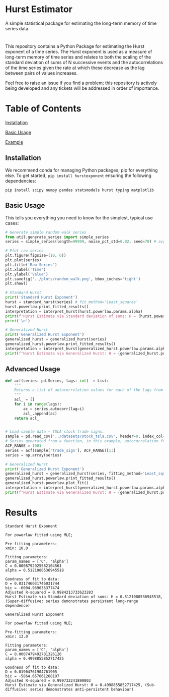 # Hurst Estimator
A simple statistical package for estimating the long-term memory of time series data.  

#
This repository contains a Python Package for estimating the Hurst exponent of a time series. The Hurst exponent is used as a measure of long-term memory of time series and relates to both the scaling of the standard deviation of sums of N successive events and the autocorrelations of the time series given the rate at which these decrease as the lag between pairs of values increases.

Feel free to raise an issue if you find a problem; this repository is actively being developed and any tickets will be addressed in order of importance.

# Table of Contents
[Installation](#Installation)</b>

[Basic Usage](#Usage)</b>

[Example](#Example)</b>

## Installation 

We recommend conda for managing Python packages; pip for everything else. To get started, `pip install hurstexponent` ensuring the following dependencies:

  `pip install scipy numpy pandas statsmodels hurst typing matplotlib`


## Basic Usage 

This tells you everything you need to know for the simplest, typical use cases:
  
~~~python
# Generate simple random walk series
from util.generate_series import simple_series
series = simple_series(length=99999, noise_pct_std=0.02, seed=70) # avg. daily market volatility

# Plot raw series
plt.figure(figsize=(10, 6))
plt.plot(series)
plt.title('Raw Series')
plt.xlabel('Time')
plt.ylabel('Value')
plt.savefig('../plots/random_walk.png', bbox_inches='tight')
plt.show()

# Standard Hurst
print('Standard Hurst Exponent')
hurst = standard_hurst(series) # fit_method='Least_squares'
hurst.powerlaw.print_fitted_results()
interpretation = interpret_hurst(hurst.powerlaw.params.alpha)
print(f'Hurst Estimate via Standard deviation of sums: H = {hurst.powerlaw.params.alpha}, ({interpretation})')
print('\n')

# Generalized Hurst
print('Generalized Hurst Exponent')
generalized_hurst = generalized_hurst(series)
generalized_hurst.powerlaw.print_fitted_results()
interpretation = interpret_hurst(generalized_hurst.powerlaw.params.alpha)
print(f"Hurst Estimate via Generalized Hurst: H = {generalized_hurst.powerlaw.params.alpha}, ({interpretation})")
~~~

## Advanced Usage 

~~~python
def acf(series: pd.Series, lags: int) -> List:
    """
    Returns a list of autocorrelation values for each of the lags from 0 to `lags`
    """
    acl_ = []
    for i in range(lags):
        ac = series.autocorr(lag=i)
        acl_.append(ac)
    return acl_


# Load sample data – TSLA stock trade signs.
sample = pd.read_csv('../datasets/stock_tsla.csv', header=0, index_col=0)
# Series generated from a function, in this example, autocorrelation function (ACF)
ACF_RANGE = 1001
series = acf(sample['trade_sign'], ACF_RANGE)[1:]
series = np.array(series)

# Generalized Hurst
print('Generalized Hurst Exponent')
generalized_hurst = generalized_hurst(series, fitting_method='Least_squares', max_lag: int = 100) # select fitting parameters appropriate for problem domain
generalized_hurst.powerlaw.print_fitted_results()
generalized_hurst.powerlaw.plot_fit()
interpretation = interpret_hurst(generalized_hurst.powerlaw.params.alpha)
print(f"Hurst Estimate via Generalized Hurst: H = {generalized_hurst.powerlaw.params.alpha}, ({interpretation})")
~~~


# Results

~~~
Standard Hurst Exponent

For powerlaw fitted using MLE;

Pre-fitting parameters:
xmin: 10.0

Fitting parameters:
param_names = ['C', 'alpha']
C = 0.0008792925582104561
alpha = 0.5121080536945518

Goodness of fit to data:
D = 0.031746031746031744
bic = -6004.969035377474
Adjusted R-squared = 0.9984213733623283
Hurst Estimate via Standard deviation of sums: H = 0.5121080536945518, (Super-diffusive: series demonstrates persistent long-range dependence)

Generalized Hurst Exponent

For powerlaw fitted using MLE;

Pre-fitting parameters:
xmin: 13.0

Fitting parameters:
param_names = ['C', 'alpha']
C = 0.0007479492781326126
alpha = 0.4998855852717425

Goodness of fit to data:
D = 0.01904761904761905
bic = -5864.657061268197
Adjusted R-squared = 0.999732241890803
Hurst Estimate via Generalized Hurst: H = 0.4998855852717425, (Sub-diffusive: series demonstrates anti-persistent behaviour)
~~~
